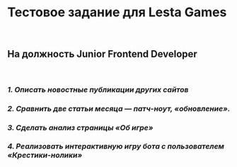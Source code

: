  # **Тестовое задание для Lesta Games** 
<br>
 
## **На должность Junior Frontend Developer** 
<br>

### ***1. Описать новостные публикации других сайтов***<br>

### ***2. Сравнить две статьи месяца — патч-ноут, «обновление».***<br>

### ***3. Сделать анализ страницы «Об игре»***<br>

### ***4. Реализовать интерактивную игру бота с пользователем «Крестики-нолики»***<br>

